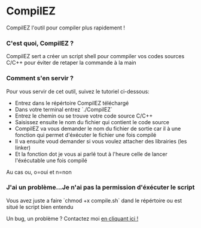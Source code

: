 # CompilEZ
CompilEZ l'outil pour compiler plus rapidement !

<h3>C'est quoi, CompilEZ ?</h3>
CompilEZ sert a créer un script shell pour commpiler vos codes sources C/C++ pour éviter de retaper la commande à la main

<h3>Comment s'en servir ?</h3>
Pour vous servir de cet outil, suivez le tutoriel ci-dessous:
<ul>
  <li>Entrez dans le répértoire CompilEZ téléchargé</li>
  <li>Dans votre terminal entrez `./CompilEZ`
  <li>Entrez le chemin ou se trouve votre code source C/C++</li>
  <li>Saisissez ensuite le nom du fichier qui contient le code source</li>
  <li>CompilEZ va vous demander le nom du fichier de sortie car il à une fonction qui permet d'éxécuter le fichier une fois compilé</li>
  <li>Il va ensuite voud demander si vous voulez attacher des librairies (les linker)</li>
  <li>Et la fonction dot je vous ai parlé tout à l'heure celle de lancer l'éxécutable une fois compilé</li>
</ul>
Au cas ou, o=oui et n=non

<h3>J'ai un problème...Je n'ai pas la permission d'éxécuter le script</h3>
Vous avez juste a faire `chmod +x compile.sh` dand le répértoire ou est situé le script bien entendu

Un bug, un problème ? Contactez moi <a href="mailto:mathiasrubert1@gmail.com">en cliquant ici !</a>
